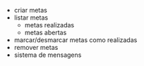 - criar metas
- listar metas
    - metas realizadas
    - metas abertas
- marcar/desmarcar metas como realizadas
- remover metas
- sistema de mensagens